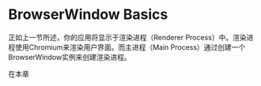 # BrowserWindow Basics
正如上一节所述，你的应用将显示于渲染进程（Renderer Process）中。渲染进程使用Chromium来渲染用户界面。而主进程（Main Process）通过创建一个BrowserWindow实例来创建渲染进程。

在本章

